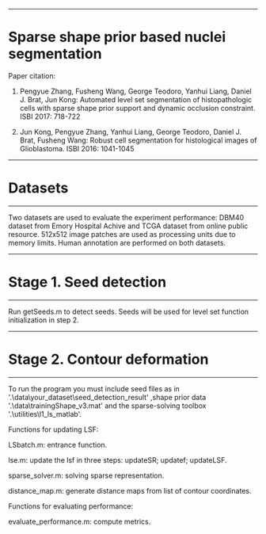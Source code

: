 ******************************************************
# Sparse shape prior based nuclei segmentation
Paper citation:

1. Pengyue Zhang, Fusheng Wang, George Teodoro, Yanhui Liang, Daniel J. Brat, Jun Kong:
Automated level set segmentation of histopathologic cells with sparse shape prior support and dynamic occlusion constraint. ISBI 2017: 718-722

2. Jun Kong, Pengyue Zhang, Yanhui Liang, George Teodoro, Daniel J. Brat, Fusheng Wang:
Robust cell segmentation for histological images of Glioblastoma. ISBI 2016: 1041-1045
******************************************************
# Datasets
******************************************************
Two datasets are used to evaluate the experiment performance: DBM40 dataset from Emory Hospital Achive and TCGA dataset from online public resource. 512x512 image patches are used as processing units due to memory limits. Human annotation are performed on both datasets.
******************************************************
# Stage 1. Seed detection
******************************************************
Run getSeeds.m to detect seeds. Seeds will be used for level set function initialization in step 2.
******************************************************
# Stage 2. Contour deformation
******************************************************
To run the program you must include seed files as in '.\data\your_dataset\seed_detection_result\' ,shape prior data '.\data\trainingShape_v3.mat' and the sparse-solving toolbox '.\utilities\l1_ls_matlab\'.

Functions for updating LSF:

LSbatch.m: entrance function. 

lse.m: update the lsf in three steps: updateSR; updatef; updateLSF.

sparse_solver.m: solving sparse representation.

distance_map.m: generate distance maps from list of contour coordinates.

Functions for evaluating performance:

evaluate_performance.m: compute metrics.
